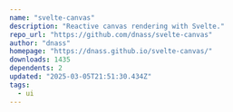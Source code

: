 ```yaml
---
name: "svelte-canvas"
description: "Reactive canvas rendering with Svelte."
repo_url: "https://github.com/dnass/svelte-canvas"
author: "dnass"
homepage: "https://dnass.github.io/svelte-canvas/"
downloads: 1435
dependents: 2
updated: "2025-03-05T21:51:30.434Z"
tags: 
  - ui
---
```

